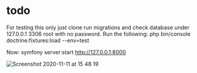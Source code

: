# todo

For testing this only just clone run migrations and check database under 127.0.0.1 3306 root with no password.
Run the following: 
  php bin/console doctrine:fixtures:load --env=test
  
Now: symfony server:start
http://127.0.0.1:8000

![Screenshot 2020-11-11 at 15 48 19](https://user-images.githubusercontent.com/4425203/98827353-0fb12180-2437-11eb-8c2d-55b4893da014.png)
